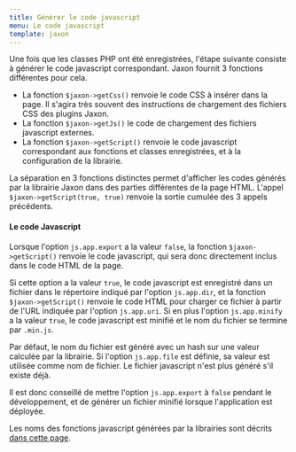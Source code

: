 ```yaml
---
title: Générer le code javascript
menu: Le code javascript
template: jaxon
---
```


Une fois que les classes PHP ont été enregistrées, l'étape suivante consiste à générer le code javascript correspondant.
Jaxon fournit 3 fonctions différentes pour cela.

- La fonction `$jaxon->getCss()` renvoie le code CSS à insérer dans la page. Il s'agira très souvent des instructions de chargement des fichiers CSS des plugins Jaxon.
- La fonction `$jaxon->getJs()` le code de chargement des fichiers javascript externes.
- La fonction `$jaxon->getScript()` renvoie le code javascript correspondant aux fonctions et classes enregistrées, et à la configuration de la librairie.

La séparation en 3 fonctions distinctes permet d'afficher les codes générés par la librairie Jaxon dans des parties différentes de la page HTML.
L'appel `$jaxon->getScript(true, true)` renvoie la sortie cumulée des 3 appels précédents.

#### Le code Javascript

Lorsque l'option `js.app.export` a la valeur `false`, la fonction `$jaxon->getScript()` renvoie le code javascript, qui sera donc directement inclus dans le code HTML de la page.

Si cette option a la valeur `true`, le code javascript est enregistré dans un fichier dans le répertoire indiqué par l'option `js.app.dir`,
et la fonction `$jaxon->getScript()` renvoie le code HTML pour charger ce fichier à partir de l'URL indiquée par l'option `js.app.uri`.
Si en plus l'option `js.app.minify` a la valeur `true`, le code javascript est minifié et le nom du fichier se termine par `.min.js`.

Par défaut, le nom du fichier est généré avec un hash sur une valeur calculée par la librairie.
Si l'option `js.app.file` est définie, sa valeur est utilisée comme nom de fichier.
Le fichier javascript n'est plus généré s'il existe déjà.

Il est donc conseillé de mettre l'option `js.app.export` à `false` pendant le développement, et de générer un fichier minifié lorsque l'application est déployée.

Les noms des fonctions javascript générées par la librairies sont décrits [dans cette page](../../requests/javascript/).
